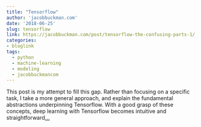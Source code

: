 ```yaml
---
title: "Tensorflow"
author: 'jacobbuckman.com'
date: '2018-06-25'
slug: tensorflow
link: https://jacobbuckman.com/post/tensorflow-the-confusing-parts-1/
categories:
- bloglink
tags:
  - python
  - machine-learning
  - modeling
  - jacobbuckmancom
---
```


This post is my attempt to fill this gap. Rather than focusing on a specific task, I take a more general approach, and explain the fundamental abstractions underpinning Tensorflow. With a good grasp of these concepts, deep learning with Tensorflow becomes intuitive and straightforward[... <i class="fas fa-external-link-alt"></i>](https://jacobbuckman.com/post/tensorflow-the-confusing-parts-1/)

